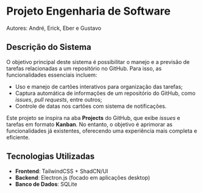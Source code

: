 # Projeto Engenharia de Software

Autores: André, Erick, Eber e Gustavo

## Descrição do Sistema

O objetivo principal deste sistema é possibilitar o manejo e a previsão de tarefas relacionadas a um repositório no GitHub. Para isso, as funcionalidades essenciais incluem:

- Uso e manejo de cartões interativos para organização das tarefas;
- Captura automática de informações de um repositório do GitHub, como *issues*, *pull requests*, entre outros;
- Controle de datas nos cartões com sistema de notificações.

Este projeto se inspira na aba **Projects** do GitHub, que exibe *issues* e tarefas em formato **Kanban**. No entanto, o objetivo é aprimorar as funcionalidades já existentes, oferecendo uma experiência mais completa e eficiente.

## Tecnologias Utilizadas

- **Frontend**: TailwindCSS + ShadCN/UI  
- **Backend**: Electron.js (focado em aplicações desktop)  
- **Banco de Dados**: SQLite
